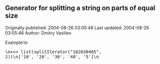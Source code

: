 ## Generator for splitting a string on parts of equal size 
Originally published: 2004-08-26 03:05:46 
Last updated: 2004-08-26 03:05:46 
Author: Dmitry Vasiliev 
 
Example:\n<pre>\n>>> list(splitIterator("102030405", 2))\n['10', '20', '30', '40', '5']\n</pre>